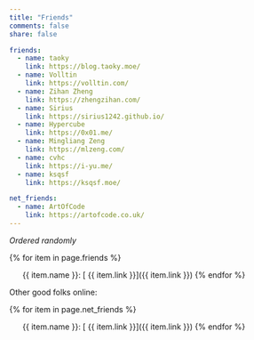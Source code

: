 ```yaml
---
title: "Friends"
comments: false
share: false

friends:
  - name: taoky
    link: https://blog.taoky.moe/
  - name: Volltin
    link: https://volltin.com/
  - name: Zihan Zheng
    link: https://zhengzihan.com/
  - name: Sirius
    link: https://sirius1242.github.io/
  - name: Hypercube
    link: https://0x01.me/
  - name: Mingliang Zeng
    link: https://mlzeng.com/
  - name: cvhc
    link: https://i-yu.me/
  - name: ksqsf
    link: https://ksqsf.moe/

net_friends:
  - name: ArtOfCode
    link: https://artofcode.co.uk/
---
```


*Ordered randomly*

{% for item in page.friends %}
- {{ item.name }}\: [<i class="fas fa-globe-americas"></i> {{ item.link }}]({{ item.link }})
{% endfor %}

Other good folks online:

{% for item in page.net_friends %}
- {{ item.name }}\: [<i class="fas fa-globe-americas"></i> {{ item.link }}]({{ item.link }})
{% endfor %}

<style type="text/css">
ul { list-style-type: none; }
</style>

